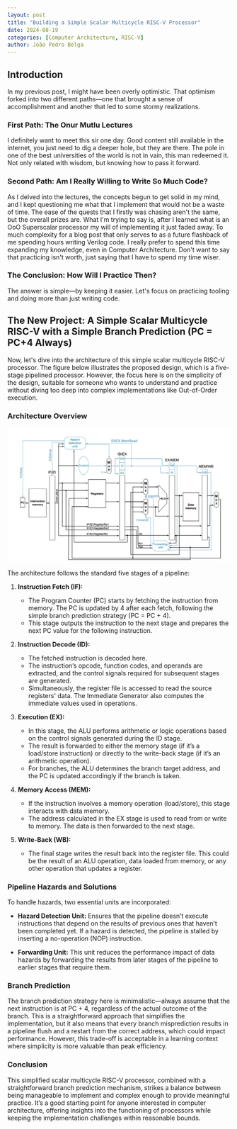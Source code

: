 ```yaml
---
layout: post
title: "Building a Simple Scalar Multicycle RISC-V Processor"
date: 2024-08-19
categories: [Computer Architecture, RISC-V]
author: João Pedro Belga
---
```


## Introduction

In my previous post, I might have been overly optimistic. That optimism forked into two different paths—one that brought a sense of accomplishment and another that led to some stormy realizations.

### First Path: The Onur Mutlu Lectures

I definitely want to meet this sir one day. Good content still available in the internet, you just need to dig a deeper hole, but they are there. The pole in one of the best universities of the world is not in vain, this man redeemed it. Not only related with wisdom, but knowing how to pass it forward.

### Second Path: Am I Really Willing to Write So Much Code?

As I delved into the lectures, the concepts begun to get solid in my mind, and I kept questioning me what that I implement that would not be a waste of time. The ease of the quests that I firstly was chasing aren't the same, but the overall prizes are. What I'm trying to say is, after I learned what is an OoO Superscalar processor my will of implementing it just faded away. To much complexity for a blog post that only serves to as a future flashback of me spending hours writing Verilog code. I really prefer to spend this time expanding my knowledge, even in Computer Architecture. Don't want to say that practicing isn't worth, just saying that I have to spend my time wiser. 

### The Conclusion: How Will I Practice Then?

The answer is simple—by keeping it easier. Let's focus on practicing tooling and doing more than just writing code.

## The New Project: A Simple Scalar Multicycle RISC-V with a Simple Branch Prediction (PC = PC+4 Always)

Now, let's dive into the architecture of this simple scalar multicycle RISC-V processor. The figure below illustrates the proposed design, which is a five-stage pipelined processor. However, the focus here is on the simplicity of the design, suitable for someone who wants to understand and practice without diving too deep into complex implementations like Out-of-Order execution.

### Architecture Overview

![RISC-V Processor Architecture](../_site/assets/img/DataPath.png)

The architecture follows the standard five stages of a pipeline:

1. **Instruction Fetch (IF):** 
   - The Program Counter (PC) starts by fetching the instruction from memory. The PC is updated by 4 after each fetch, following the simple branch prediction strategy (PC = PC + 4). 
   - This stage outputs the instruction to the next stage and prepares the next PC value for the following instruction.

2. **Instruction Decode (ID):**
   - The fetched instruction is decoded here. 
   - The instruction’s opcode, function codes, and operands are extracted, and the control signals required for subsequent stages are generated. 
   - Simultaneously, the register file is accessed to read the source registers' data. The Immediate Generator also computes the immediate values used in operations.

3. **Execution (EX):**
   - In this stage, the ALU performs arithmetic or logic operations based on the control signals generated during the ID stage. 
   - The result is forwarded to either the memory stage (if it’s a load/store instruction) or directly to the write-back stage (if it’s an arithmetic operation). 
   - For branches, the ALU determines the branch target address, and the PC is updated accordingly if the branch is taken.

4. **Memory Access (MEM):**
   - If the instruction involves a memory operation (load/store), this stage interacts with data memory.
   - The address calculated in the EX stage is used to read from or write to memory. The data is then forwarded to the next stage.

5. **Write-Back (WB):**
   - The final stage writes the result back into the register file. This could be the result of an ALU operation, data loaded from memory, or any other operation that updates a register.

### Pipeline Hazards and Solutions

To handle hazards, two essential units are incorporated:

- **Hazard Detection Unit:** Ensures that the pipeline doesn’t execute instructions that depend on the results of previous ones that haven’t been completed yet. If a hazard is detected, the pipeline is stalled by inserting a no-operation (NOP) instruction.
  
- **Forwarding Unit:** This unit reduces the performance impact of data hazards by forwarding the results from later stages of the pipeline to earlier stages that require them.

### Branch Prediction

The branch prediction strategy here is minimalistic—always assume that the next instruction is at PC + 4, regardless of the actual outcome of the branch. This is a straightforward approach that simplifies the implementation, but it also means that every branch misprediction results in a pipeline flush and a restart from the correct address, which could impact performance. However, this trade-off is acceptable in a learning context where simplicity is more valuable than peak efficiency.

### Conclusion

This simplified scalar multicycle RISC-V processor, combined with a straightforward branch prediction mechanism, strikes a balance between being manageable to implement and complex enough to provide meaningful practice. It’s a good starting point for anyone interested in computer architecture, offering insights into the functioning of processors while keeping the implementation challenges within reasonable bounds.
